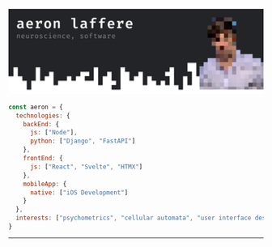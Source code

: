 ![header](header.png)

```javascript
const aeron = {
  technologies: {
    backEnd: {
      js: ["Node"],
      python: ["Django", "FastAPI"]
    },
    frontEnd: {
      js: ["React", "Svelte", "HTMX"]
    },
    mobileApp: {
      native: ["iOS Development"]
    }
  },
  interests: ["psychometrics", "cellular automata", "user interface design"]
}
```

<!-- [![Aeron's GitHub stats](https://github-readme-stats.vercel.app/api?username=aeronjl)](https://github.com/anuraghazra/github-readme-stats) -->

---

